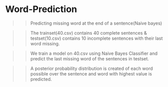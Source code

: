 # Word-Prediction
>> Predicting missing word at the end of a sentence(Naive bayes)

>> The trainset(40.csv) contains 40 complete sentences & testset(10.csv) contains 10 incomplete sentences with their last word missing.

>> We train a model on 40.csv using Naive Bayes Classifier and predict the last missing word of the sentences in testset.

>> A posterior probability distribution is created of each word possible over the sentence and word with highest value is predicted.
